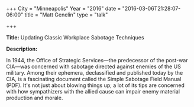+++
City = "Minneapolis"
Year = "2016"
date = "2016-03-06T21:28:07-06:00"
title = "Matt Genelin"
type = "talk"

+++

<div class="span-15  ">
  <div class="span-15  last ">
  <p><strong>Title:</strong>
  Updating Classic Workplace Sabotage Techniques
</p>

<p><strong>Description:</strong></p>

<p>
In 1944, the Office of Strategic Services—the predecessor of the post-war CIA—was concerned with sabotage directed against enemies of the US military. Among their ephemera, declassified and published today by the CIA, is a fascinating document called the Simple Sabotage Field Manual (PDF). It's not just about blowing things up; a lot of its tips are concerned with how sympathizers with the allied cause can impair enemy material production and morale.
</p>



  </div>
</div>

